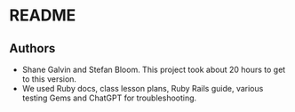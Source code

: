 # README

## Authors
- Shane Galvin and Stefan Bloom.  This project took about 20 hours to get to this version.
- We used Ruby docs, class lesson plans, Ruby Rails guide, various testing Gems and ChatGPT for troubleshooting.

